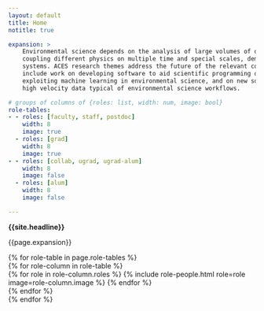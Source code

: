 ```yaml
---
layout: default
title: Home
notitle: true

expansion: >
    Environmental science depends on the analysis of large volumes of observational data and on sophisticated simulation schemes,
    coupling different physics on multiple time and special scales, demanding both supercomputing and specialised data analysis
    systems. ACES research themes address the future of the relevant computing and data systems. <a href="/research">Current projects</a>
    include work on developing software to aid scientific programming on next generation computing systems, on cloud computing, on
    exploiting machine learning in environmental science, and on new software and hardware systems for handling the high volume and
    high velocity data typical of environmental science workflows.

# groups of columns of {roles: list, width: num, image: bool}
role-tables:
- - roles: [faculty, staff, postdoc]
    width: 8
    image: true
  - roles: [grad]
    width: 8
    image: true
- - roles: [collab, ugrad, ugrad-alum]
    width: 8
    image: false
  - roles: [alum]
    width: 8
    image: false

---
```


<div class="jumbotron">
  <p> <b> {{site.headline}} </b> </p>
  <p> {{page.expansion}} </p>
</div>

<div id="people">
    {% for role-table in page.role-tables %}
        <div class="people row justify-content-between">
            {% for role-column in role-table %}
                <div class="col-md-{{ role-column.width }}">
                    {% for role in role-column.roles %}
                        {% include role-people.html role=role image=role-column.image %}
                    {% endfor %}
                </div>
            {% endfor %}
        </div>
    {% endfor %}
</div>
